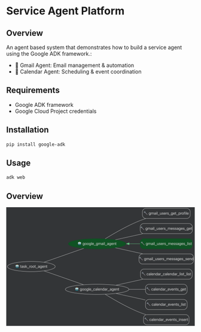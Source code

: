 # Service Agent Platform

## Overview
An agent based system that demonstrates how to build a service agent using the Google ADK framework.:
- 📧 Gmail Agent: Email management & automation
- 📅 Calendar Agent: Scheduling & event coordination


## Requirements
- Google ADK framework
- Google Cloud Project credentials

## Installation
```bash
pip install google-adk
```

## Usage
```bash
adk web
```

## Overview
![](../assets/graph.png)